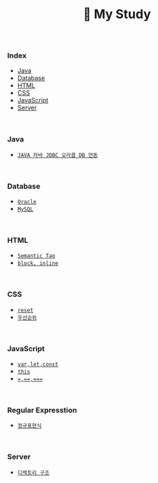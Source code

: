 #  <p align="center">🏃 My Study</p>

<br>

### Index
- [Java](#Java)
- [Database](#Database)
- [HTML](#HTML)
- [CSS](#CSS)
- [JavaScript](#JavaScript)
- [Server](#Server)

<br>

### Java
- [`JAVA 자바 JDBC 오라클 DB 연동`](https://github.com/eEonTown/my-study/blob/main/Java/JDBC.md)

<br>

### Database
- [`Oracle`](https://github.com/eEonTown/my-study/tree/main/Oracle)
- [`MySQL`](https://github.com/eEonTown/my-study/tree/main/MySQL)

<br>

### HTML
- [`Semantic Tag`](https://github.com/eEonTown/my-study/blob/main/HTML/Semantic_Tag.md)
- [`block, inline`](https://github.com/eEonTown/my-study/blob/main/HTML/block%2Cinline.md)

<br>

### CSS
- [`reset`](https://github.com/eEonTown/my-study/blob/main/CSS/reset.md)
- [`우선순위`](https://github.com/eEonTown/my-study/blob/main/CSS/%EC%9A%B0%EC%84%A0%EC%88%9C%EC%9C%84.md)

<br>

### JavaScript
- [`var,let,const`](https://github.com/eEonTown/my-study/blob/main/JavaScript/var%2Clet%2Cconst.md)
- [`this`](https://github.com/eEonTown/my-study/blob/main/JavaScript/this.md)
- [`=,==,===`](https://github.com/eEonTown/my-study/blob/main/JavaScript/%3D%2C%3D%3D%2C%3D%3D%3D.md)

<br>

### Regular Expresstion
- [`정규표현식`](https://github.com/eEonTown/my-study/blob/main/Regular%20Expresstion/%EC%A0%95%EA%B7%9C%ED%91%9C%ED%98%84%EC%8B%9D.md)

<br>

### Server
- [`디렉토리 구조`](https://github.com/eEonTown/my-study/blob/main/Server/%EB%94%94%EB%A0%89%ED%86%A0%EB%A6%AC%EA%B5%AC%EC%A1%B0.md)
